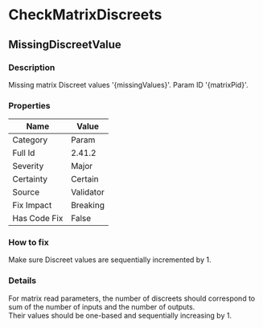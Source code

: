 ﻿---  
uid: Validator_2_41_2  
---

# CheckMatrixDiscreets

## MissingDiscreetValue

### Description

Missing matrix Discreet values '{missingValues}'. Param ID '{matrixPid}'.

### Properties

| Name         | Value     |
| ------------ | --------- |
| Category     | Param     |
| Full Id      | 2.41.2    |
| Severity     | Major     |
| Certainty    | Certain   |
| Source       | Validator |
| Fix Impact   | Breaking  |
| Has Code Fix | False     |

### How to fix

Make sure Discreet values are sequentially incremented by 1.

### Details

For matrix read parameters, the number of discreets should correspond to sum of the number of inputs and the number of outputs.  
Their values should be one\-based and sequentially increasing by 1.

